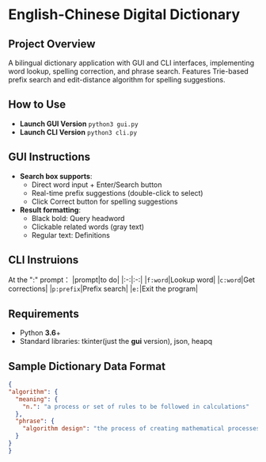 # English-Chinese Digital Dictionary

## Project Overview
A bilingual dictionary application with GUI and CLI interfaces, implementing word lookup, spelling correction, and phrase search. Features Trie-based prefix search and edit-distance algorithm for spelling suggestions.
## How to Use
- **Launch GUI Version**
  `python3 gui.py`
- **Launch CLI Version**
  `python3 cli.py`
## GUI Instructions
- **Search box supports**:
  - Direct word input + Enter/Search button
  - Real-time prefix suggestions (double-click to select)
  - Click Correct button for spelling suggestions
- **Result formatting**:
  - Black bold: Query headword
  - Clickable related words (gray text)
  - Regular text: Definitions
## CLI Instruions
  At the ":" prompt：
  |prompt|to do|
  |:-:|:-:|
  |`f:word`|Lookup word|
  |`c:word`|Get corrections|
  |`p:prefix`|Prefix search|
  |`e:`|Exit the program|
## Requirements
  - Python **3.6**+
  - Standard libraries: tkinter(just the **gui** version), json, heapq
## Sample Dictionary Data Format
  ```json
{
  "algorithm": {
    "meaning": {
      "n.": "a process or set of rules to be followed in calculations"
    },
    "phrase": {
      "algorithm design": "the process of creating mathematical processes"
    }
  }
}
  ```
